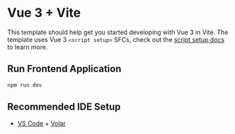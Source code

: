 # Vue 3 + Vite

This template should help get you started developing with Vue 3 in Vite. The template uses Vue 3 `<script setup>` SFCs, check out the [script setup docs](https://v3.vuejs.org/api/sfc-script-setup.html#sfc-script-setup) to learn more.

## Run Frontend Application
```bash
npm run dev
```

## Recommended IDE Setup


- [VS Code](https://code.visualstudio.com/) + [Volar](https://marketplace.visualstudio.com/items?itemName=johnsoncodehk.volar)

